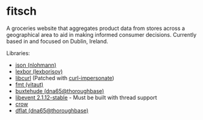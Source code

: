 # fitsch

A groceries website that aggregates product data from stores across a geographical area to aid in making informed consumer decisions.
Currently based in and focused on Dublin, Ireland.

Libraries:
- [json (nlohmann)](https://github.com/nlohmann/json)
- [lexbor (lexborisov)](https://github.com/lexbor/lexbor)
- [libcurl](https://curl.se/download.html) (Patched with [curl-impersonate](https://github.com/lwthiker/curl-impersonate))
- [fmt (vitaut)](https://github.com/fmtlib/fmt)
- [buxtehude (dna65@thoroughbase)](https://github.com/thoroughbase/buxtehude)
- [libevent 2.1.12-stable](https://libevent.org/) - Must be built with thread support
- [crow](https://github.com/CrowCpp/Crow)
- [dflat (dna65@thoroughbase)](https://github.com/thoroughbase/dflat)
